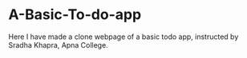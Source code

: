 # A-Basic-To-do-app
Here I have made a clone webpage of a basic todo app,  instructed by Sradha Khapra, Apna College.
